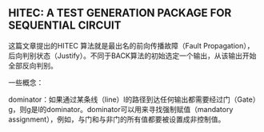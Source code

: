 ## HITEC: A TEST GENERATION PACKAGE FOR SEQUENTIAL CIRCUIT

这篇文章提出的HITEC 算法就是最出名的前向传播故障（Fault Propagation），后向判别状态（Justify）。不同于BACK算法的初始选定一个输出，从该输出开始全部反向判别。



一些概念：

dominator：如果通过某条线（line）l的路径到达任何输出都需要经过门（Gate）g，则g是l的dominator。dominator可以用来寻找强制赋值（mandatory assignment），例如，与门和与非门的所有值都要被设置成非控制值。



